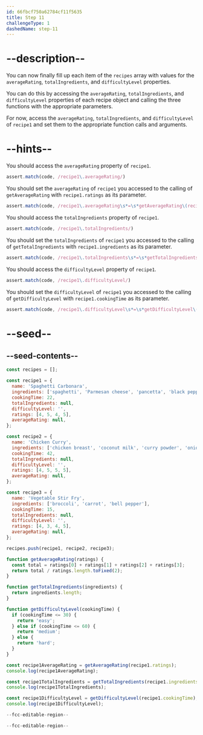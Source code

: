 ```yaml
---
id: 66fbcf750a62784cf11f5635
title: Step 11
challengeType: 1
dashedName: step-11
---
```


# --description--

You can now finally fill up each item of the `recipes` array with values for the `averageRating`, `totalIngredients`, and `difficultyLevel` properties.

You can do this by accessing the `averageRating`, `totalIngredients`, and `difficultyLevel` properties of each recipe object and calling the three functions with the appropriate parameters.

For now, access the `averageRating`, `totalIngredients`, and `difficultyLevel` of `recipe1` and set them to the appropriate function calls and arguments.

# --hints--

You should access the `averageRating` property of `recipe1`.

```js
assert.match(code, /recipe1\.averageRating/)
```

You should set the `averageRating` of `recipe1` you accessed to the calling of `getAverageRating` with `recipe1.ratings` as its parameter.

```js
assert.match(code, /recipe1\.averageRating\s*=\s*getAverageRating\(recipe1\.ratings\);?/)
```

You should access the `totalIngredients` property of `recipe1`.

```js
assert.match(code, /recipe1\.totalIngredients/)
```

You should set the `totalIngredients` of `recipe1` you accessed to the calling of `getTotalIngredients` with `recipe1.ingredients` as its parameter.

```js
assert.match(code, /recipe1\.totalIngredients\s*=\s*getTotalIngredients\(recipe1\.ingredients\);?/)
```

You should access the `difficultyLevel` property of `recipe1`.

```js
assert.match(code, /recipe1\.difficultyLevel/)
```

You should set the `difficultyLevel` of `recipe1` you accessed to the calling of `getDifficultyLevel` with `recipe1.cookingTime` as its parameter.

```js
assert.match(code, /recipe1\.difficultyLevel\s*=\s*getDifficultyLevel\(recipe1\.cookingTime\);?/)
```

# --seed--

## --seed-contents--

```js
const recipes = [];

const recipe1 = {
  name: 'Spaghetti Carbonara',
  ingredients: ['spaghetti', 'Parmesan cheese', 'pancetta', 'black pepper'],
  cookingTime: 22,
  totalIngredients: null,
  difficultyLevel: '',
  ratings: [4, 5, 4, 5],
  averageRating: null,
};

const recipe2 = {
  name: 'Chicken Curry',
  ingredients: ['chicken breast', 'coconut milk', 'curry powder', 'onion', 'garlic'],
  cookingTime: 42,
  totalIngredients: null,
  difficultyLevel: '',
  ratings: [4, 5, 5, 5],
  averageRating: null,
};

const recipe3 = {
  name: 'Vegetable Stir Fry',
  ingredients: ['broccoli', 'carrot', 'bell pepper'],
  cookingTime: 15,
  totalIngredients: null,
  difficultyLevel: '',
  ratings: [4, 3, 4, 5],
  averageRating: null,
};

recipes.push(recipe1, recipe2, recipe3);

function getAverageRating(ratings) {
  const total = ratings[0] + ratings[1] + ratings[2] + ratings[3];
  return total / ratings.length.toFixed(2);
}

function getTotalIngredients(ingredients) {
  return ingredients.length;
}

function getDifficultyLevel(cookingTime) {
  if (cookingTime <= 30) {
    return 'easy';
  } else if (cookingTime <= 60) {
    return 'medium';
  } else {
    return 'hard';
  }
}

const recipe1AverageRating = getAverageRating(recipe1.ratings);
console.log(recipe1AverageRating);

const recipe1TotalIngredients = getTotalIngredients(recipe1.ingredients);
console.log(recipe1TotalIngredients);

const recipe1DifficultyLevel = getDifficultyLevel(recipe1.cookingTime);
console.log(recipe1DifficultyLevel);

--fcc-editable-region--

--fcc-editable-region--
```
